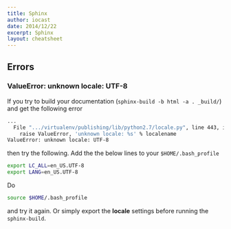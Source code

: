 ```yaml
---
title: Sphinx
author: iocast
date: 2014/12/22
excerpt: Sphinx
layout: cheatsheet
---
```



## Errors

### ValueError: unknown locale: UTF-8

If you try to build your documentation (`sphinx-build -b html -a . _build/`) and get the following error

```bash
...
  File ".../virtualenv/publishing/lib/python2.7/locale.py", line 443, in _parse_localename
    raise ValueError, 'unknown locale: %s' % localename
ValueError: unknown locale: UTF-8
```

then try the following. Add the the below lines to your `$HOME/.bash_profile`

```bash
export LC_ALL=en_US.UTF-8
export LANG=en_US.UTF-8
```

Do

```bash
source $HOME/.bash_profile
```

and try it again. Or simply export the **locale** settings before running the `sphinx-build`.

